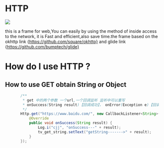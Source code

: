 
HTTP
=============================================================
 ![](http://www.apkbus.com/data/attachment/forum/201508/26/162351nes8eqe83hhhbple.jpg)
 
 this is a frame for web,You can easily by using the method of inside access to  the network,
 it is Fast and efficient,also save time.the frame based on the okhttp link 
 {https://github.com/square/okhttp} and glide link {https://github.com/bumptech/glide}
 
 How do I use HTTP ?
 =============================================================================
 
 How to use GET obtain String or Object
-------------------------------------------------------------
 ```java
        /**
         * get 中的两个参数 一个url,一个回调监听 监听中可以重写
         * onSuccess(String result)【回调成功】， onError(Exception e)【回调失败】 onStringResult(Stringresult)【打印string】
         */
        Http.get("https://www.baidu.com/", new CallbackListener<String>() {
            @Override
            public void onSuccess(String result) {
                Log.i("cjj", "onSuccess---" + result);
                tv_get_string.setText("getString------->" + result);
            }
        });
 ```       
 

 
